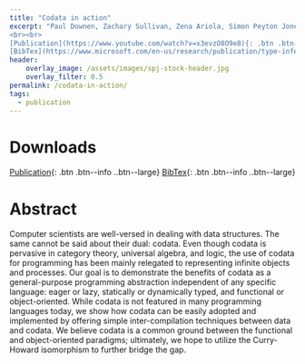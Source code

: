 ```yaml
---
title: "Codata in action"
excerpt: "Paul Downen, Zachary Sullivan, Zena Ariola, Simon Peyton Jones. (2019). 
<br><br>
[Publication](https://www.youtube.com/watch?v=x3evzO8O9e8){: .btn .btn--info ..btn--large}
[BibTex](https://www.microsoft.com/en-us/research/publication/type-inference-as-constraint-solving-how-ghcs-type-inference-engine-actually-works/bibtex/){: .btn .btn--info ..btn--large}"
header:
    overlay_image: /assets/images/spj-stock-header.jpg 
    overlay_filter: 0.5
permalink: /codata-in-action/
tags:  
  - publication 
---
```


# Downloads
<!-- this H1 (denoted by the single octothorpe before the word 'Downloads') should remain unchanged. --> 
[Publication](https://www.microsoft.com/en-us/research/uploads/prod/2020/01/CoDataInAction.pdf){: .btn .btn--info ..btn--large}
[BibTex](https://www.microsoft.com/en-us/research/publication/codata-in-action/bibtex/){: .btn .btn--info ..btn--large}
<!-- Both "publication" and "Bibtext" should remain unchanged. The links, however, should be adjusted... --> 

# Abstract 
Computer scientists are well-versed in dealing with data structures. The same cannot be said about their dual: codata. Even though codata is pervasive in category theory, universal algebra, and logic, the use of codata for programming has been mainly relegated to representing infinite objects and processes. Our goal is to demonstrate the benefits of codata as a general-purpose programming abstraction independent of any specific language: eager or lazy, statically or dynamically typed, and functional or object-oriented. While codata is not featured in many programming languages today, we show how codata can be easily adopted and implemented by offering simple inter-compilation techniques between data and codata. We believe codata is a common ground between the functional and object-oriented paradigms; ultimately, we hope to utilize the Curry-Howard isomorphism to further bridge the gap.



